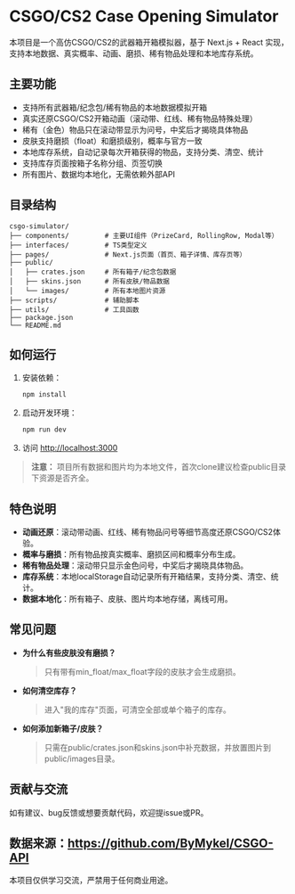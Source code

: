 # CSGO/CS2 Case Opening Simulator

本项目是一个高仿CSGO/CS2的武器箱开箱模拟器，基于 Next.js + React 实现，支持本地数据、真实概率、动画、磨损、稀有物品处理和本地库存系统。

## 主要功能

- 支持所有武器箱/纪念包/稀有物品的本地数据模拟开箱
- 真实还原CSGO/CS2开箱动画（滚动带、红线、稀有物品特殊处理）
- 稀有（金色）物品只在滚动带显示为问号，中奖后才揭晓具体物品
- 皮肤支持磨损（float）和磨损级别，概率与官方一致
- 本地库存系统，自动记录每次开箱获得的物品，支持分类、清空、统计
- 支持库存页面按箱子名称分组、页签切换
- 所有图片、数据均本地化，无需依赖外部API

## 目录结构

```
csgo-simulator/
├── components/         # 主要UI组件（PrizeCard, RollingRow, Modal等）
├── interfaces/         # TS类型定义
├── pages/              # Next.js页面（首页、箱子详情、库存页等）
├── public/
│   ├── crates.json     # 所有箱子/纪念包数据
│   ├── skins.json      # 所有皮肤/物品数据
│   └── images/         # 所有本地图片资源
├── scripts/            # 辅助脚本
├── utils/              # 工具函数
├── package.json
└── README.md
```

## 如何运行

1. 安装依赖：
   ```bash
   npm install
   ```
2. 启动开发环境：
   ```bash
   npm run dev
   ```
3. 访问 [http://localhost:3000](http://localhost:3000)

> **注意：** 项目所有数据和图片均为本地文件，首次clone建议检查public目录下资源是否齐全。

## 特色说明

- **动画还原**：滚动带动画、红线、稀有物品问号等细节高度还原CSGO/CS2体验。
- **概率与磨损**：所有物品按真实概率、磨损区间和概率分布生成。
- **稀有物品处理**：滚动带只显示金色问号，中奖后才揭晓具体物品。
- **库存系统**：本地localStorage自动记录所有开箱结果，支持分类、清空、统计。
- **数据本地化**：所有箱子、皮肤、图片均本地存储，离线可用。

## 常见问题

- **为什么有些皮肤没有磨损？**
  > 只有带有min_float/max_float字段的皮肤才会生成磨损。
- **如何清空库存？**
  > 进入"我的库存"页面，可清空全部或单个箱子的库存。
- **如何添加新箱子/皮肤？**
  > 只需在public/crates.json和skins.json中补充数据，并放置图片到public/images目录。

## 贡献与交流

如有建议、bug反馈或想要贡献代码，欢迎提issue或PR。

数据来源：https://github.com/ByMykel/CSGO-API
---

本项目仅供学习交流，严禁用于任何商业用途。
